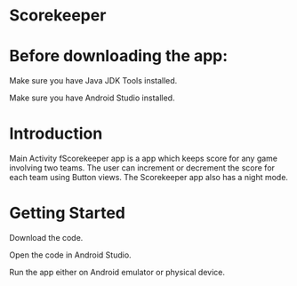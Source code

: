 # Scorekeeper

# Before downloading the app:

Make sure you have Java JDK Tools installed. 

Make sure you have Android Studio installed.

# Introduction

Main Activity fScorekeeper app is a app which keeps score for any game involving two teams. The user can increment or decrement the score for each team using Button views. The Scorekeeper app also has a night mode.

# Getting Started

Download the code.

Open the code in Android Studio.

Run the app either on Android emulator or physical device.

